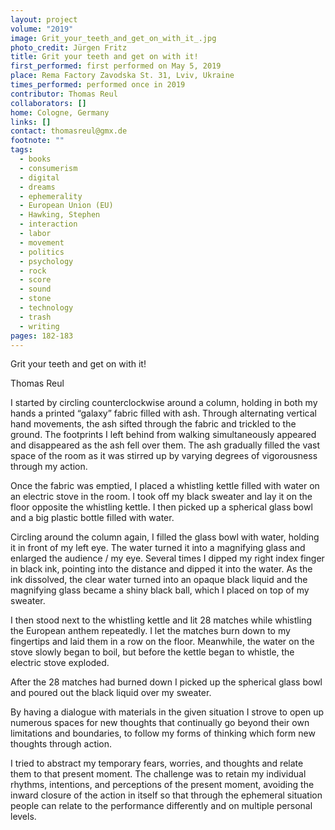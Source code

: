 ```yaml
---
layout: project
volume: "2019"
image: Grit_your_teeth_and_get_on_with_it_.jpg
photo_credit: Jürgen Fritz
title: Grit your teeth and get on with it!
first_performed: first performed on May 5, 2019
place: Rema Factory Zavodska St. 31, Lviv, Ukraine
times_performed: performed once in 2019
contributor: Thomas Reul
collaborators: []
home: Cologne, Germany
links: []
contact: thomasreul@gmx.de
footnote: ""
tags:
  - books
  - consumerism
  - digital
  - dreams
  - ephemerality
  - European Union (EU)
  - Hawking, Stephen
  - interaction
  - labor
  - movement
  - politics
  - psychology
  - rock
  - score
  - sound
  - stone
  - technology
  - trash
  - writing
pages: 182-183
---
```


Grit your teeth and get on with it!

Thomas Reul

I started by circling counterclockwise around a column, holding in both my hands a printed “galaxy” fabric filled with ash. Through alternating vertical hand movements, the ash sifted through the fabric and trickled to the ground. The footprints I left behind from walking simultaneously appeared and disappeared as the ash fell over them. The ash gradually filled the vast space of the room as it was stirred up by varying degrees of vigorousness through my action.

Once the fabric was emptied, I placed a whistling kettle filled with water on an electric stove in the room. I took off my black sweater and lay it on the floor opposite the whistling kettle. I then picked up a spherical glass bowl and a big plastic bottle filled with water.

Circling around the column again, I filled the glass bowl with water, holding it in front of my left eye. The water turned it into a magnifying glass and enlarged the audience / my eye. Several times I dipped my right index finger in black ink, pointing into the distance and dipped it into the water. As the ink dissolved, the clear water turned into an opaque black liquid and the magnifying glass became a shiny black ball, which I placed on top of my sweater.

I then stood next to the whistling kettle and lit 28 matches while whistling the European anthem repeatedly. I let the matches burn down to my fingertips and laid them in a row on the floor. Meanwhile, the water on the stove slowly began to boil, but before the kettle began to whistle, the electric stove exploded.

After the 28 matches had burned down I picked up the spherical glass bowl and poured out the black liquid over my sweater.

By having a dialogue with materials in the given situation I strove to open up numerous spaces for new thoughts that continually go beyond their own limitations and boundaries, to follow my forms of thinking which form new thoughts through action.

I tried to abstract my temporary fears, worries, and thoughts and relate them to that present moment. The challenge was to retain my individual rhythms, intentions, and perceptions of the present moment, avoiding the inward closure of the action in itself so that through the ephemeral situation people can relate to the performance differently and on multiple personal levels.
